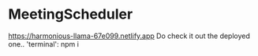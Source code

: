 # MeetingScheduler
https://harmonious-llama-67e099.netlify.app
Do check it out the deployed one..
'terminal': npm i 
